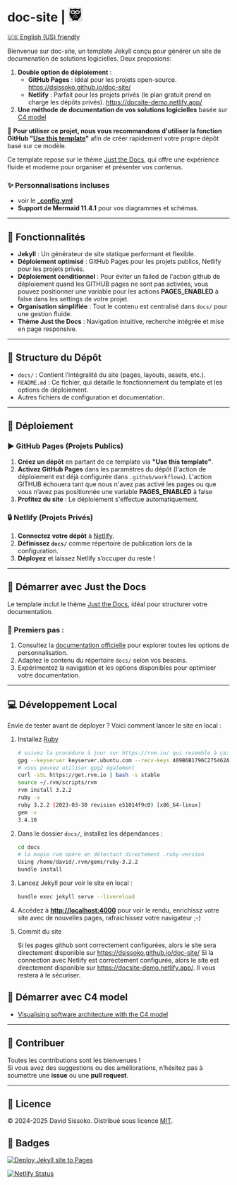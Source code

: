 # doc-site | ![Logo](logo_ds.png)

[🇺🇸 English (US) friendly](https://translate.google.com/translate?sl=auto&tl=en&u=https://github.com/dsissoko/doc-site)

Bienvenue sur doc-site, un template Jekyll conçu pour générer un site de documenation de solutions logicielles. Deux proposions:

1. **Double option de déploiement** : 
   - **GitHub Pages** : Idéal pour les projets open-source. <https://dsissoko.github.io/doc-site/>
   - **Netlify** : Parfait pour les projets privés (le plan gratuit prend en charge les dépôts privés). <https://docsite-demo.netlify.app/>
2. **Une méthode de documentation de vos solutions logicielles** basée sur [C4 model ](https://c4model.com)

🚀 **Pour utiliser ce projet, nous vous recommandons d'utiliser la fonction GitHub "[Use this template](https://github.com/dsissoko/doc-site/generate)"** afin de créer rapidement votre propre dépôt basé sur ce modèle.

Ce template repose sur le thème [Just the Docs](https://just-the-docs.github.io/just-the-docs/), qui offre une expérience fluide et moderne pour organiser et présenter vos contenus.

### ✨ Personnalisations incluses
- voir le [**_config.yml**](docs/_config.yml)
- **Support de Mermaid 11.4.1** pour vos diagrammes et schémas.

---

## 🚀 Fonctionnalités

- **Jekyll** : Un générateur de site statique performant et flexible.
- **Déploiement optimisé** : GitHub Pages pour les projets publics, Netlify pour les projets privés.
- **Déploiement conditionnel** : Pour éviter un failed de l'action github de déploiement quand les GITHUB pages ne sont pas activées, vous pouvez positionner une variable pour les actions **PAGES_ENABLED** à false dans les settings de votre projet.
- **Organisation simplifiée** : Tout le contenu est centralisé dans `docs/` pour une gestion fluide.
- **Thème Just the Docs** : Navigation intuitive, recherche intégrée et mise en page responsive.

---

## 📁 Structure du Dépôt

- `docs/` : Contient l’intégralité du site (pages, layouts, assets, etc.).
- `README.md` : Ce fichier, qui détaille le fonctionnement du template et les options de déploiement.
- Autres fichiers de configuration et documentation.

---

## 🚀 Déploiement

### ▶️ GitHub Pages (Projets Publics)

1. **Créez un dépôt** en partant de ce template via **"Use this template"**.
2. **Activez GitHub Pages** dans les paramètres du dépôt (l'action de déploiement est déjà configurée dans `.github/workflows`). L'action GITHUB échouera tant que nous n'avez pas activé les pages ou que vous n’avez pas positionnée une variable **PAGES_ENABLED** à false
3. **Profitez du site** : Le déploiement s'effectue automatiquement.

### 🔒 Netlify (Projets Privés)

1. **Connectez votre dépôt** à [Netlify](https://www.netlify.com/).
2. **Définissez `docs/`** comme répertoire de publication lors de la configuration.
3. **Déployez** et laissez Netlify s’occuper du reste !

---

## 📖 Démarrer avec Just the Docs

Le template inclut le thème [Just the Docs](https://just-the-docs.github.io/just-the-docs/), idéal pour structurer votre documentation.

### 🔹 Premiers pas :
1. Consultez la [documentation officielle](https://just-the-docs.github.io/just-the-docs/) pour explorer toutes les options de personnalisation.
2. Adaptez le contenu du répertoire `docs/` selon vos besoins.
3. Expérimentez la navigation et les options disponibles pour optimiser votre documentation.

---

## 💻 Développement Local

Envie de tester avant de déployer ? Voici comment lancer le site en local :

1. Installez [Ruby](https://rvm.io/)

   ```bash
   # suivez la procédure à jour sur https://rvm.io/ qui resemble à ça:
   gpg --keyserver keyserver.ubuntu.com --recv-keys 409B6B1796C275462A1703113804BB82D39DC0E3 7D2BAF1CF37B13E2069D6956105BD0E739499BDB
   # vous pouvez utiliser gpg2 également
   curl -sSL https://get.rvm.io | bash -s stable
   source ~/.rvm/scripts/rvm
   rvm install 3.2.2
   ruby -v
   ruby 3.2.2 (2023-03-30 revision e51014f9c0) [x86_64-linux]
   gem -v
   3.4.10   
   ```

3. Dans le dossier `docs/`, installez les dépendances :

   ```bash
   cd docs
   # la magie rvm opère en détectant directement .ruby-version
   Using /home/david/.rvm/gems/ruby-3.2.2
   bundle install
   ```

4. Lancez Jekyll pour voir le site en local :

   ```bash
   bundle exec jekyll serve --livereload
   ```

5. Accédez à **[http://localhost:4000](http://localhost:4000)** pour voir le rendu, enrichissz votre site avec de nouvelles pages, rafraichissez votre navigateur ;-)

6. Commit du site

   Si les pages github sont correctement configurées, alors le site sera directement disponible sur <https://dsissoko.github.io/doc-site/>
   Si la connection avec Netlify est correctement configurée, alors le site est directement disponible sur <https://docsite-demo.netlify.app/>. Il vous restera à le sécuriser.
   
## 🔗 Démarrer avec C4 model

- [Visualising software architecture with the C4 model](https://www.youtube.com/watch?v=x2-rSnhpw0g&t=1689s)

---

## 🤝 Contribuer

Toutes les contributions sont les bienvenues !  
Si vous avez des suggestions ou des améliorations, n’hésitez pas à soumettre une **issue** ou une **pull request**.

---

## 📜 Licence

© 2024-2025 David Sissoko. Distribué sous licence [MIT](LICENSE).

## 🎯 Badges

[![Deploy Jekyll site to Pages](https://github.com/dsissoko/doc-site/actions/workflows/jekyll.yml/badge.svg)](https://github.com/dsissoko/doc-site/actions/workflows/jekyll.yml)

[![Netlify Status](https://api.netlify.com/api/v1/badges/82f3fd88-b7c6-425f-9886-a4d707b48874/deploy-status)](https://app.netlify.com/sites/docsite-demo/deploys)
